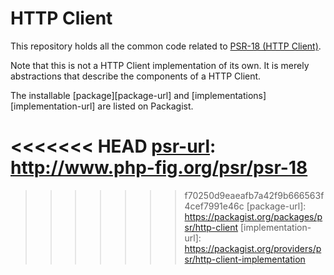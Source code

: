 HTTP Client
===========

This repository holds all the common code related to [PSR-18 (HTTP Client)][psr-url].

Note that this is not a HTTP Client implementation of its own. It is merely abstractions that describe the components of a HTTP Client.

The installable [package][package-url] and [implementations][implementation-url] are listed on Packagist.

<<<<<<< HEAD
[psr-url]: http://www.php-fig.org/psr/psr-18
=======
[psr-url]: https://www.php-fig.org/psr/psr-18
>>>>>>> f70250d9eaeafb7a42f9b666563f4cef7991e46c
[package-url]: https://packagist.org/packages/psr/http-client
[implementation-url]: https://packagist.org/providers/psr/http-client-implementation
